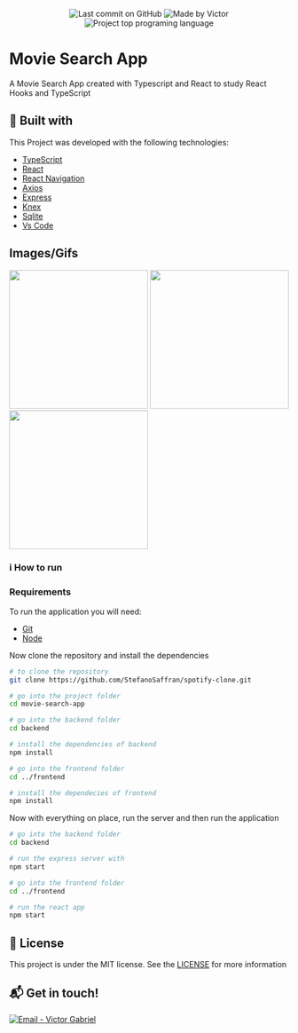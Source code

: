 
<p align="center">
    <img alt="Last commit on GitHub" src="https://img.shields.io/github/languages/top/victorgrodriguesm7/movie-search-app">
    <img alt="Made by Victor" src="https://img.shields.io/badge/made%20by-Victor%20G.%20Rodrigues-%20">
    <img alt="Project top programing language" src="https://img.shields.io/github/languages/top/victorgrodriguesm7/movie-search-app">
</p>

# Movie Search App

A Movie Search App created with Typescript and React to study React Hooks and TypeScript

## :rocket: Built with

This Project was developed with the following technologies:

- [TypeScript](https://www.typescriptlang.org/)
- [React](https://reactjs.org/)
- [React Navigation](https://reactnavigation.org/)
- [Axios](https://github.com/axios/axios)
- [Express](https://expressjs.com/)
- [Knex](http://knexjs.org/)
- [Sqlite](https://www.sqlite.org/index.html)
- [Vs Code](https://code.visualstudio.com/)

## Images/Gifs
<p aling="center">
    <img src="https://res.cloudinary.com/dozoyzosn/image/upload/v1606164691/search-movie-app/searchPage_m6tn2f.png" height="250">
    <img src="https://res.cloudinary.com/dozoyzosn/image/upload/v1606165189/search-movie-app/searchPage-Iron_o9xj6x.png" height="250">
    <img src="https://res.cloudinary.com/dozoyzosn/image/upload/v1606165491/search-movie-app/searchPage-iron_vhtvig.gif" height="250">
</p>

### :information_source: How to run

### Requirements

To run the application you will need:
* [Git](https://git-scm.com)
* [Node](https://nodejs.org/)

Now clone the repository and install the dependencies
```bash
# to clone the repository
git clone https://github.com/StefanoSaffran/spotify-clone.git

# go into the project folder
cd movie-search-app

# go into the backend folder
cd backend

# install the dependencies of backend
npm install

# go into the frontend folder
cd ../frontend

# install the dependecies of frontend
npm install
```

Now with everything on place, run the server and then run the application
```bash
# go into the backend folder
cd backend

# run the express server with
npm start

# go into the frontend folder
cd ../frontend

# run the react app
npm start
```
## :page_facing_up: License

This project is under the MIT license. See the [LICENSE](https://github.com/victorgrodriguesm7/movie-search-app/blob/master/LICENSE) for more information

## :mailbox_with_mail: Get in touch!

<a href="mailto:victorgrodriguesm7@gmail.com" target="_blank" >
  <img alt="Email - Victor Gabriel" src="https://img.shields.io/badge/Email--%23F8952D?style=social&logo=gmail">
</a>